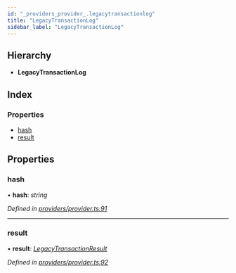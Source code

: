 ```yaml
---
id: "_providers_provider_.legacytransactionlog"
title: "LegacyTransactionLog"
sidebar_label: "LegacyTransactionLog"
---
```


## Hierarchy

* **LegacyTransactionLog**

## Index

### Properties

* [hash](_providers_provider_.legacytransactionlog.md#hash)
* [result](_providers_provider_.legacytransactionlog.md#result)

## Properties

###  hash

• **hash**: *string*

*Defined in [providers/provider.ts:91](https://github.com/nearprotocol/nearlib/blob/2485e64/src.ts/providers/provider.ts#L91)*

___

###  result

• **result**: *[LegacyTransactionResult](_providers_provider_.legacytransactionresult.md)*

*Defined in [providers/provider.ts:92](https://github.com/nearprotocol/nearlib/blob/2485e64/src.ts/providers/provider.ts#L92)*
